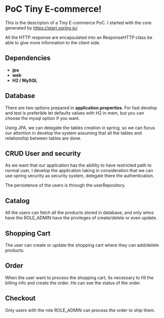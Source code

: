 # PoC Tiny E-commerce!

This is the descripton of a Tiny E-commerce PoC. I started with the core generated by https://start.spring.io/

All the HTTP response are encapsulated into an ResponseHTTP class be able to give more information to the client side. 

## Dependencies
 - **jpa**
 - **web**
 - **H2 / MySQL**

## Database
There are two options prepared in **application.properties**. For fast develop and test is preferible let defaults values with H2 in mem, but you can choose the mysql option if you want.

Using JPA, we can delegate the tables creation in spring, so we can focus our attention in develop the system assuming that all the tables and relationship between tables are done.

## CRUD User and security
As we want that our application has the abililty to have restricted path to normal user, I develop the application taking in consideration that we can use spring security as security system, delegate there the authentication. 

The persistence of the users is through the userRepository.

## Catalog
All the users can fetch all the products stored in database, and only whos have the ROLE_ADMIN have the privileges of create/delete or even update.

## Shopping Cart
The user can create or update the shopping cart where they can add/delete products.

## Order 
When the user want to process the shopping cart, its necessary to fill the billing info and create the order. He can see the status of the order.

## Checkout
Only users with the role ROLE_ADMIN can process the order to ship them.
